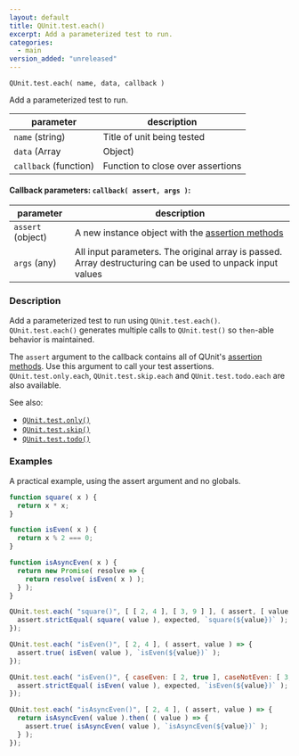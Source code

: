 ```yaml
---
layout: default
title: QUnit.test.each()
excerpt: Add a parameterized test to run.
categories:
  - main
version_added: "unreleased"
---
```


`QUnit.test.each( name, data, callback )`

Add a parameterized test to run.

| parameter | description |
|-----------|-------------|
| `name` (string) | Title of unit being tested |
| `data` (Array | Object) | Array of arrays of parameters to be passed as input to each test. This can also be specified as a 1D array of primitives or an object with each key representing a test case |
| `callback` (function) | Function to close over assertions |

#### Callback parameters: `callback( assert, args )`:

| parameter | description |
|-----------|-------------|
| `assert` (object) | A new instance object with the [assertion methods](../assert/index.md) |
| `args` (any) | All input parameters. The original array is passed. Array destructuring can be used to unpack input values |

### Description

Add a parameterized test to run using `QUnit.test.each()`. `QUnit.test.each()` generates multiple calls to `QUnit.test()` so `then`-able behavior is maintained.


The `assert` argument to the callback contains all of QUnit's [assertion methods](../assert/index.md). Use this argument to call your test assertions.
`QUnit.test.only.each`, `QUnit.test.skip.each` and `QUnit.test.todo.each` are also available.

See also:
* [`QUnit.test.only()`](./test.only.md)
* [`QUnit.test.skip()`](./test.skip.md)
* [`QUnit.test.todo()`](./test.todo.md)


### Examples

A practical example, using the assert argument and no globals.

```js
function square( x ) {
  return x * x;
}

function isEven( x ) {
  return x % 2 === 0;
}

function isAsyncEven( x ) {
  return new Promise( resolve => {
    return resolve( isEven( x ) );
  } );
}

QUnit.test.each( "square()", [ [ 2, 4 ], [ 3, 9 ] ], ( assert, [ value, expected ] ) => {
  assert.strictEqual( square( value ), expected, `square(${value})` );
});

QUnit.test.each( "isEven()", [ 2, 4 ], ( assert, value ) => {
  assert.true( isEven( value ), `isEven(${value})` );
});

QUnit.test.each( "isEven()", { caseEven: [ 2, true ], caseNotEven: [ 3, false ] }, ( assert, [ value, expected ] ) => {
  assert.strictEqual( isEven( value ), expected, `isEven(${value})` );
});

QUnit.test.each( "isAsyncEven()", [ 2, 4 ], ( assert, value ) => {
  return isAsyncEven( value ).then( ( value ) => {
    assert.true( isAsyncEven( value ), `isAsyncEven(${value})` );
  } );
});
```
